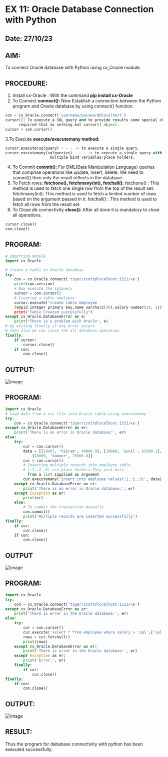 # EX 11: Oracle Database Connection with Python
## Date: 27/10/23
## AIM:
To connect Oracle database with Python using cx_Oracle module.
## PROCEDURE:
1. Install cx-Oracle : With the command **pip install cx-Oracle**
2. To Connect **connect():**
   Now Establish a connection between the Python program and Oracle database by using connect() function. 
```python
con = cx_Oracle.connect('username/password@localhost')
cursor(): To execute a SQL query and to provide results some special object is
	  required that is nothing but cursor() object.
cursor = con.cursor()
```
3.To Execute **execute/executemany method:**
```python
cursor.execute(sqlquery) - - - -> to execute a single query. 
cursor.executemany(sqlqueries) - - - -> to execute a single query with
					multiple bind variables/place holders.
```
4. To Commit **commit():**
   For DML(Data Manipulation Language) queries that comprise operations like update, insert, delete. We need to commit() then only the result reflects in the database.
5. To Fetch rows: **fetchone(), fetchmany(int), fetchall():**
fetchone() : This method is used to fetch one single row from the top of the result set.
fetchmany(int): This method is used to fetch a limited number of rows based on the argument passed in it.
fetchall() : This method is used to fetch all rows from the result set.
6. To Close db connectivity **close():**
   After all done it is mandatory to close all operations.
```python
cursor.close()
con.close()
```
## PROGRAM:
```python
# importing module
import cx_Oracle

# Create a table in Oracle database
try:
    con = cx_Oracle.connect('tiger/scott@localhost:1521/xe')
    print(con.version)
    # Now execute the sqlquery
    cursor = con.cursor()
    # Creating a table employee
    cursor.execute("create table employee
    (empid integer primary key,name varchar2(30),salary number(10, 2))")
    print("Table Created successfully")
except cx_Oracle.DatabaseError as e:
    print("There is a problem with Oracle", e)
# by writing finally if any error occurs
# then also we can close the all database operation
finally:
	if cursor:
		cursor.close()
	if con:
		con.close()
```
## OUTPUT:
![image](https://github.com/dineshgl/EX-11-Oracle-Database-Connection-with-Python/assets/143793356/2bcf1487-985e-4933-bef0-9751295f0b28)

## PROGRAM:
```python
import cx_Oracle
# Load data from a csv file into Oracle table using executemany
try:
	con = cx_Oracle.connect('tiger/scott@localhost:1521/xe')
except cx_Oracle.DatabaseError as er:
	print('There is an error in Oracle database:', er)
else:
	try:
		cur = con.cursor()
		data = [[10007, 'Vikram', 48000.0], [10008, 'Sunil', 65000.1],
			[10009, 'Sameer', 75000.0]]
		cur = con.cursor()
		# Inserting multiple records into employee table
		# (:1,:2,:3) are place holders.They pick data
		  from a list supplied as argument
		cur.executemany('insert into employee values(:1,:2,:3)', data)
	except cx_Oracle.DatabaseError as er:
		print('There is an error in Oracle database:', er)
	except Exception as er:
		print(er)
	else:
		# To commit the transaction manually
		con.commit()
		print('Multiple records are inserted successfully')
finally:
	if cur:
		cur.close()
	if con:
		con.close()
```
## OUTPUT
![image](https://github.com/dineshgl/EX-11-Oracle-Database-Connection-with-Python/assets/143793356/b9e771d7-d8b8-4057-ab58-ae1dcc942b1d)

## PROGRAM:
```python
import cx_Oracle
try:
	con = cx_Oracle.connect('tiger/scott@localhost:1521/xe')
except cx_Oracle.DatabaseError as er:
	print('There is error in the Oracle database:', er)
else:
	try:
		cur = con.cursor()
		cur.execute('select * from employee where salary > :sal',{'sal': 50000})
		rows = cur.fetchall()
		print(rows)
	except cx_Oracle.DatabaseError as er:
		print('There is error in the Oracle database:', er)
	except Exception as er:
		print('Error:', er)
	finally:
		if cur:
			cur.close()
finally:
	if con:
		con.close()
```
## OUTPUT:
![image](https://github.com/dineshgl/EX-11-Oracle-Database-Connection-with-Python/assets/143793356/fd028efc-1a80-4c84-a398-5c372bfec6dd)

## RESULT:
Thus the program for dababase connectivity with python has been executed successfully.
